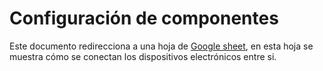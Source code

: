 # Configuración de componentes 

Este documento redirecciona a una hoja de [Google sheet](https://docs.google.com/spreadsheets/d/19cve4B_YzyOGqIv9DEK3eCqArvopMfsAZXm61Hay0jQ/edit?usp=sharing), en esta hoja se muestra cómo se conectan los dispositivos electrónicos entre si.

